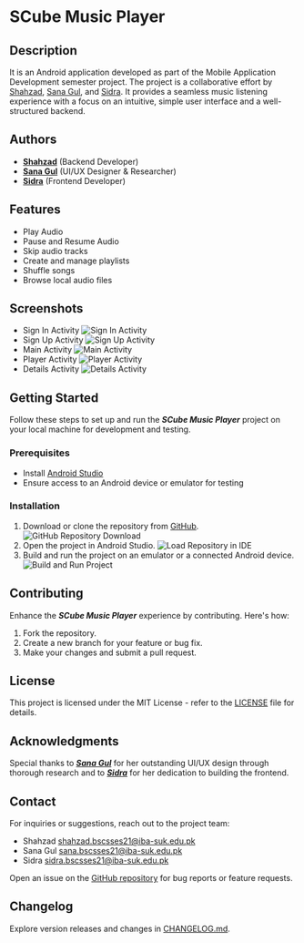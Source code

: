 # SCube Music Player

## Description

It is an Android application developed as part of the Mobile Application Development semester project. The project is a collaborative effort by [Shahzad](https://github.com/shaizCodes), [Sana Gul](https://github.com/SanaShahSyeda), and [Sidra](https://github.com/sidraRashdi). It provides a seamless music listening experience with a focus on an intuitive, simple user interface and a well-structured backend.

## Authors

- **[Shahzad](https://github.com/shaizCodes)** (Backend Developer)
- **[Sana Gul](https://github.com/SanaShahSyeda)** (UI/UX Designer & Researcher)
- **[Sidra](https://github.com/sidraRashdi)** (Frontend Developer)

## Features

- Play Audio
- Pause and Resume Audio
- Skip audio tracks
- Create and manage playlists
- Shuffle songs
- Browse local audio files

## Screenshots

- Sign In Activity
     ![Sign In Activity](./images/SignInActivity.png)
- Sign Up Activity
    ![Sign Up Activity](./images/SignUpActivity.png)
- Main Activity
    ![Main Activity](./images/MainActivity.png)
- Player Activity
    ![Player Activity](./images/PlayerActivity.png)
- Details Activity
    ![Details Activity](./images/DetailsActivity.png)

## Getting Started

Follow these steps to set up and run the _**SCube Music Player**_ project on your local machine for development and testing.

### Prerequisites

- Install [Android Studio](https://developer.android.com/studio)
- Ensure access to an Android device or emulator for testing

### Installation

1. Download or clone the repository from [GitHub](https://github.com/shaizCodes/SCube-Music-Player).
    ![GitHub Repository Download](./images/GitHubRepositoryDownload.png)
2. Open the project in Android Studio.
    ![Load Repository in IDE](./images/IDELoadsRepository.png)
3. Build and run the project on an emulator or a connected Android device.
    ![Build and Run Project](./images/Build&RunProject.png)

## Contributing

Enhance the _**SCube Music Player**_ experience by contributing. Here's how:

1. Fork the repository.
2. Create a new branch for your feature or bug fix.
3. Make your changes and submit a pull request.


## License

This project is licensed under the MIT License - refer to the [LICENSE](LICENSE) file for details.

## Acknowledgments

Special thanks to _**[Sana Gul](https://github.com/SanaShahSyeda)**_ for her outstanding UI/UX design through thorough research and to _**[Sidra](https://github.com/sidraRashdi)**_ for her dedication to building the frontend.

## Contact

For inquiries or suggestions, reach out to the project team:

- Shahzad <shahzad.bscsses21@iba-suk.edu.pk>
- Sana Gul <sana.bscsses21@iba-suk.edu.pk>
- Sidra <sidra.bscsses21@iba-suk.edu.pk>

Open an issue on the [GitHub repository](https://github.com/shaizCodes/SCube-Music-Player/issues) for bug reports or feature requests.

## Changelog

Explore version releases and changes in [CHANGELOG.md](CHANGELOG.md).
